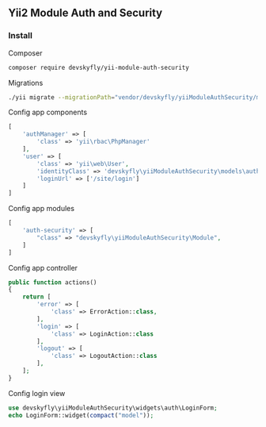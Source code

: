 ## Yii2 Module Auth and Security

### Install

Composer

```bash
composer require devskyfly/yii-module-auth-security
```

Migrations

```bash
./yii migrate --migrationPath="vendor/devskyfly/yiiModuleAuthSecurity/migrations"
```

Config app components

```php
[
	'authManager' => [
    	'class' => 'yii\rbac\PhpManager'
	],
	'user' => [
		'class' => 'yii\web\User',
		'identityClass' => 'devskyfly\yiiModuleAuthSecurity\models\auth\User',
		'loginUrl' => ['/site/login']
	]
]
```

Config app modules

```php
[
	'auth-security' => [
    	"class" => "devskyfly\yiiModuleAuthSecurity\Module",
	] 
]
```

Config app controller

```php
public function actions()
{
	return [
		'error' => [
			'class' => ErrorAction::class,
		],
		'login' => [
			'class' => LoginAction::class
		],
		'logout' => [
			'class' => LogoutAction::class
		],
	];
}
```

Config login view

```php
use devskyfly\yiiModuleAuthSecurity\widgets\auth\LoginForm;
echo LoginForm::widget(compact("model"));
```
